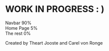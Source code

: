 # WORK IN PROGRESS : )

Navbar 90% <br>
Home Page 5% <br>
The rest 0%

Created by 
Theart Jooste and Carel von Ronge

